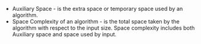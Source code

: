 - Auxiliary Space - is the extra space or temporary space used by an algorithm.
- Space Complexity of an algorithm - is the total space taken by the algorithm with respect to the input size. Space complexity includes both Auxiliary space and space used by input.
